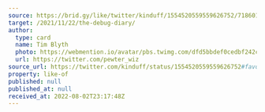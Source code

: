 ```yaml
---
source: https://brid.gy/like/twitter/kinduff/1554520559559626752/718601000529956864
target: /2021/11/22/the-debug-diary/
author:
  type: card
  name: Tim Blyth
  photo: https://webmention.io/avatar/pbs.twimg.com/dfd5bbdef0cedbf242c03f801a228fb27d01fd7adedfa8a3eace9a2ce50b15d4.jpg
  url: https://twitter.com/pewter_wiz
source_url: https://twitter.com/kinduff/status/1554520559559626752#favorited-by-718601000529956864
property: like-of
published: null
published_at: null
received_at: 2022-08-02T23:17:48Z
---
```


